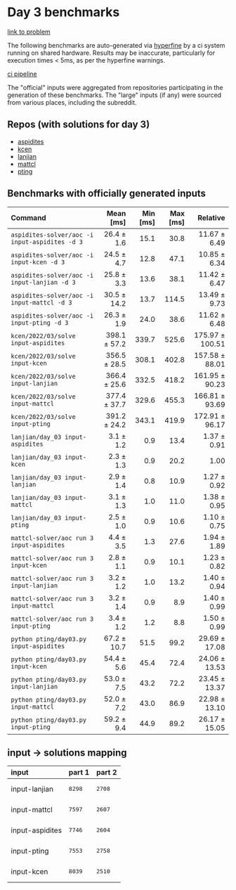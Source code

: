 # Day 3 benchmarks

[link to problem](http://adventofcode.com/2022/day/3)

The following benchmarks are auto-generated via [hyperfine](https://github.com/sharkdp/hyperfine) by a ci system running on shared hardware. Results may be inaccurate, particularly for execution times < 5ms, as per the hyperfine warnings.

[ci pipeline](http://ci.papercode.net:8080/teams/aoc2022/pipelines/aoc-compare-2022)

The "official" inputs were aggregated from repositories participating in the generation of these benchmarks. The "large" inputs (if any) were sourced from various places, including the subreddit.

## Repos (with solutions for day 3)


- [aspidites](https://github.com/aspidites/aoc2022)
- [kcen](https://github.com/kcen/AdventOfCode)
- [lanjian](https://github.com/LanJian/aoc-2022)
- [mattcl](https://github.com/mattcl/aoc2022)
- [pting](https://github.com/pting/aoc2022)

## Benchmarks with officially generated inputs
| Command | Mean [ms] | Min [ms] | Max [ms] | Relative |
|:---|---:|---:|---:|---:|
| `aspidites-solver/aoc -i input-aspidites -d 3` | 26.4 ± 1.6 | 15.1 | 30.8 | 11.67 ± 6.49 |
| `aspidites-solver/aoc -i input-kcen -d 3` | 24.5 ± 4.7 | 12.8 | 47.1 | 10.85 ± 6.34 |
| `aspidites-solver/aoc -i input-lanjian -d 3` | 25.8 ± 3.3 | 13.6 | 38.1 | 11.42 ± 6.47 |
| `aspidites-solver/aoc -i input-mattcl -d 3` | 30.5 ± 14.2 | 13.7 | 114.5 | 13.49 ± 9.73 |
| `aspidites-solver/aoc -i input-pting -d 3` | 26.3 ± 1.9 | 24.0 | 38.6 | 11.62 ± 6.48 |
| `kcen/2022/03/solve input-aspidites` | 398.1 ± 57.2 | 339.7 | 525.6 | 175.97 ± 100.51 |
| `kcen/2022/03/solve input-kcen` | 356.5 ± 28.5 | 308.1 | 402.8 | 157.58 ± 88.01 |
| `kcen/2022/03/solve input-lanjian` | 366.4 ± 25.6 | 332.5 | 418.2 | 161.95 ± 90.23 |
| `kcen/2022/03/solve input-mattcl` | 377.4 ± 37.7 | 329.6 | 455.3 | 166.81 ± 93.69 |
| `kcen/2022/03/solve input-pting` | 391.2 ± 24.2 | 343.1 | 419.9 | 172.91 ± 96.17 |
| `lanjian/day_03 input-aspidites` | 3.1 ± 1.2 | 0.9 | 13.4 | 1.37 ± 0.91 |
| `lanjian/day_03 input-kcen` | 2.3 ± 1.3 | 0.9 | 20.2 | 1.00 |
| `lanjian/day_03 input-lanjian` | 2.9 ± 1.4 | 0.8 | 10.9 | 1.27 ± 0.92 |
| `lanjian/day_03 input-mattcl` | 3.1 ± 1.3 | 1.0 | 11.0 | 1.38 ± 0.95 |
| `lanjian/day_03 input-pting` | 2.5 ± 1.0 | 0.9 | 10.6 | 1.10 ± 0.75 |
| `mattcl-solver/aoc run 3 input-aspidites` | 4.4 ± 3.5 | 1.3 | 27.6 | 1.94 ± 1.89 |
| `mattcl-solver/aoc run 3 input-kcen` | 2.8 ± 1.1 | 0.9 | 10.1 | 1.23 ± 0.82 |
| `mattcl-solver/aoc run 3 input-lanjian` | 3.2 ± 1.2 | 1.0 | 13.2 | 1.40 ± 0.94 |
| `mattcl-solver/aoc run 3 input-mattcl` | 3.2 ± 1.4 | 0.9 | 8.9 | 1.40 ± 0.99 |
| `mattcl-solver/aoc run 3 input-pting` | 3.4 ± 1.2 | 1.2 | 8.8 | 1.50 ± 0.99 |
| `python pting/day03.py input-aspidites` | 67.2 ± 10.7 | 51.5 | 99.2 | 29.69 ± 17.08 |
| `python pting/day03.py input-kcen` | 54.4 ± 5.6 | 45.4 | 72.4 | 24.06 ± 13.53 |
| `python pting/day03.py input-lanjian` | 53.0 ± 7.5 | 43.2 | 72.2 | 23.45 ± 13.37 |
| `python pting/day03.py input-mattcl` | 52.0 ± 7.2 | 43.0 | 86.9 | 22.98 ± 13.10 |
| `python pting/day03.py input-pting` | 59.2 ± 9.4 | 44.9 | 89.2 | 26.17 ± 15.05 |

## input -> solutions mapping
|input|part 1|part 2|
|:---|:---|:---|
|input-lanjian|<pre>8298</pre>|<pre>2708</pre>|
|input-mattcl|<pre>7597</pre>|<pre>2607</pre>|
|input-aspidites|<pre>7746</pre>|<pre>2604</pre>|
|input-pting|<pre>7553</pre>|<pre>2758</pre>|
|input-kcen|<pre>8039</pre>|<pre>2510</pre>|
